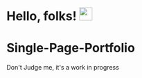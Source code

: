 # Hello, folks! <img src="https://raw.githubusercontent.com/MartinHeinz/MartinHeinz/master/wave.gif" width="30px">

# Single-Page-Portfolio

Don't Judge me, it's a work in progress
